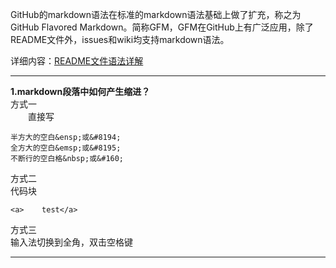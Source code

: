 GitHub的markdown语法在标准的markdown语法基础上做了扩充，称之为GitHub Flavored Markdown。简称GFM，GFM在GitHub上有广泛应用，除了README文件外，issues和wiki均支持markdown语法。

详细内容：[README文件语法详解](https://github.com/guodongxiaren/README "点击进入")

----------

**1.markdown段落中如何产生缩进？**  
方式一  
&ensp;&ensp;&ensp;&ensp;直接写

```
半方大的空白&ensp;或&#8194;
全方大的空白&emsp;或&#8195;
不断行的空白格&nbsp;或&#160;
```

方式二  
代码块

```
<a>    test</a>
```

方式三  
输入法切换到全角，双击空格键  

----------

